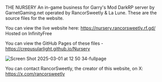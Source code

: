 THE NURSERY
An in-game business for Garry's Mod DarkRP server by GarnetGaming.net operated by RancorSweetly & La Lune.
These are the source files for the website.

You can view the live website here:
https://nursery.rancorsweetly.rf.gd/
Hosted on InfinityFree

You can view the GitHub Pages of these files - https://crepusularlight.github.io/Nursery

![Screen Shot 2025-03-01 at 12 50 34-fullpage](https://github.com/user-attachments/assets/ce06dccc-be1f-4ea6-8357-d8aeb265fc0f)


You can contact RancorSweetly, the creator of this website, on X:
https://x.com/rancorsweetly
